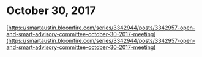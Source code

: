 # October 30, 2017

[https://smartaustin.bloomfire.com/series/3342944/posts/3342957-open-and-smart-advisory-committee-october-30-2017-meeting](https://smartaustin.bloomfire.com/series/3342944/posts/3342957-open-and-smart-advisory-committee-october-30-2017-meeting)

